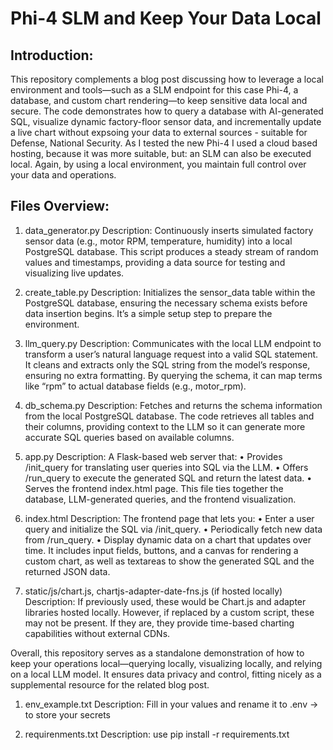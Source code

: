 # Phi-4 SLM and Keep Your Data Local

## Introduction:
This repository complements a blog post discussing how to leverage a local environment and tools—such as a SLM endpoint for this case Phi-4, a database, and custom chart rendering—to keep sensitive data local and secure. The code demonstrates how to query a database with AI-generated SQL, visualize dynamic factory-floor sensor data, and incrementally update a live chart without expsoing your data to external sources - suitable for Defense, National Security. As I tested the new Phi-4 I used a cloud based hosting, because it was more suitable, but: an SLM can also be executed local. Again, by using a local environment, you maintain full control over your data and operations.

## Files Overview:

1.	data_generator.py
Description:
Continuously inserts simulated factory sensor data (e.g., motor RPM, temperature, humidity) into a local PostgreSQL database. This script produces a steady stream of random values and timestamps, providing a data source for testing and visualizing live updates.

2.	create_table.py 
Description:
Initializes the sensor_data table within the PostgreSQL database, ensuring the necessary schema exists before data insertion begins. It’s a simple setup step to prepare the environment.

3.	llm_query.py
Description:
Communicates with the local LLM endpoint to transform a user’s natural language request into a valid SQL statement. It cleans and extracts only the SQL string from the model’s response, ensuring no extra formatting. By querying the schema, it can map terms like “rpm” to actual database fields (e.g., motor_rpm).

4.	db_schema.py
Description:
Fetches and returns the schema information from the local PostgreSQL database. The code retrieves all tables and their columns, providing context to the LLM so it can generate more accurate SQL queries based on available columns.

5.	app.py
Description:
A Flask-based web server that:
	•	Provides /init_query for translating user queries into SQL via the LLM.
	•	Offers /run_query to execute the generated SQL and return the latest data.
	•	Serves the frontend index.html page.
This file ties together the database, LLM-generated queries, and the frontend visualization.
	
6.	index.html
Description:
The frontend page that lets you:
	•	Enter a user query and initialize the SQL via /init_query.
	•	Periodically fetch new data from /run_query.
	•	Display dynamic data on a chart that updates over time.
It includes input fields, buttons, and a canvas for rendering a custom chart, as well as textareas to show the generated SQL and the returned JSON data.

7.	static/js/chart.js, chartjs-adapter-date-fns.js (if hosted locally)
Description:
If previously used, these would be Chart.js and adapter libraries hosted locally. However, if replaced by a custom script, these may not be present. If they are, they provide time-based charting capabilities without external CDNs.

Overall, this repository serves as a standalone demonstration of how to keep your operations local—querying locally, visualizing locally, and relying on a local LLM model. It ensures data privacy and control, fitting nicely as a supplemental resource for the related blog post.

1. env_example.txt
Description:
Fill in your values and rename it to .env -> to store your secrets

2. requirenments.txt
Description:
use pip install -r requirements.txt
